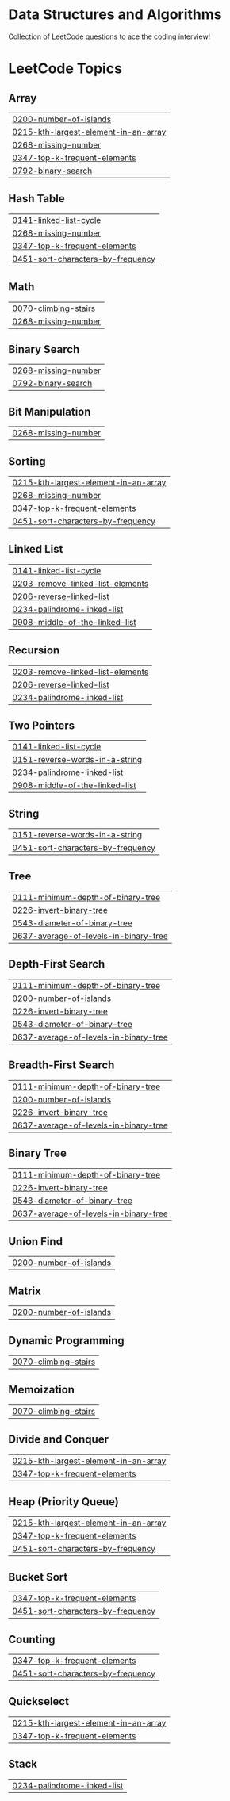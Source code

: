 # Data Structures and Algorithms
Collection of LeetCode questions to ace the coding interview!

<!---LeetCode Topics Start-->
# LeetCode Topics
## Array
|  |
| ------- |
| [0200-number-of-islands](https://github.com/Sai-Adarsh/data-structures-and-algorithms/tree/master/0200-number-of-islands) |
| [0215-kth-largest-element-in-an-array](https://github.com/Sai-Adarsh/data-structures-and-algorithms/tree/master/0215-kth-largest-element-in-an-array) |
| [0268-missing-number](https://github.com/Sai-Adarsh/data-structures-and-algorithms/tree/master/0268-missing-number) |
| [0347-top-k-frequent-elements](https://github.com/Sai-Adarsh/data-structures-and-algorithms/tree/master/0347-top-k-frequent-elements) |
| [0792-binary-search](https://github.com/Sai-Adarsh/data-structures-and-algorithms/tree/master/0792-binary-search) |
## Hash Table
|  |
| ------- |
| [0141-linked-list-cycle](https://github.com/Sai-Adarsh/data-structures-and-algorithms/tree/master/0141-linked-list-cycle) |
| [0268-missing-number](https://github.com/Sai-Adarsh/data-structures-and-algorithms/tree/master/0268-missing-number) |
| [0347-top-k-frequent-elements](https://github.com/Sai-Adarsh/data-structures-and-algorithms/tree/master/0347-top-k-frequent-elements) |
| [0451-sort-characters-by-frequency](https://github.com/Sai-Adarsh/data-structures-and-algorithms/tree/master/0451-sort-characters-by-frequency) |
## Math
|  |
| ------- |
| [0070-climbing-stairs](https://github.com/Sai-Adarsh/data-structures-and-algorithms/tree/master/0070-climbing-stairs) |
| [0268-missing-number](https://github.com/Sai-Adarsh/data-structures-and-algorithms/tree/master/0268-missing-number) |
## Binary Search
|  |
| ------- |
| [0268-missing-number](https://github.com/Sai-Adarsh/data-structures-and-algorithms/tree/master/0268-missing-number) |
| [0792-binary-search](https://github.com/Sai-Adarsh/data-structures-and-algorithms/tree/master/0792-binary-search) |
## Bit Manipulation
|  |
| ------- |
| [0268-missing-number](https://github.com/Sai-Adarsh/data-structures-and-algorithms/tree/master/0268-missing-number) |
## Sorting
|  |
| ------- |
| [0215-kth-largest-element-in-an-array](https://github.com/Sai-Adarsh/data-structures-and-algorithms/tree/master/0215-kth-largest-element-in-an-array) |
| [0268-missing-number](https://github.com/Sai-Adarsh/data-structures-and-algorithms/tree/master/0268-missing-number) |
| [0347-top-k-frequent-elements](https://github.com/Sai-Adarsh/data-structures-and-algorithms/tree/master/0347-top-k-frequent-elements) |
| [0451-sort-characters-by-frequency](https://github.com/Sai-Adarsh/data-structures-and-algorithms/tree/master/0451-sort-characters-by-frequency) |
## Linked List
|  |
| ------- |
| [0141-linked-list-cycle](https://github.com/Sai-Adarsh/data-structures-and-algorithms/tree/master/0141-linked-list-cycle) |
| [0203-remove-linked-list-elements](https://github.com/Sai-Adarsh/data-structures-and-algorithms/tree/master/0203-remove-linked-list-elements) |
| [0206-reverse-linked-list](https://github.com/Sai-Adarsh/data-structures-and-algorithms/tree/master/0206-reverse-linked-list) |
| [0234-palindrome-linked-list](https://github.com/Sai-Adarsh/data-structures-and-algorithms/tree/master/0234-palindrome-linked-list) |
| [0908-middle-of-the-linked-list](https://github.com/Sai-Adarsh/data-structures-and-algorithms/tree/master/0908-middle-of-the-linked-list) |
## Recursion
|  |
| ------- |
| [0203-remove-linked-list-elements](https://github.com/Sai-Adarsh/data-structures-and-algorithms/tree/master/0203-remove-linked-list-elements) |
| [0206-reverse-linked-list](https://github.com/Sai-Adarsh/data-structures-and-algorithms/tree/master/0206-reverse-linked-list) |
| [0234-palindrome-linked-list](https://github.com/Sai-Adarsh/data-structures-and-algorithms/tree/master/0234-palindrome-linked-list) |
## Two Pointers
|  |
| ------- |
| [0141-linked-list-cycle](https://github.com/Sai-Adarsh/data-structures-and-algorithms/tree/master/0141-linked-list-cycle) |
| [0151-reverse-words-in-a-string](https://github.com/Sai-Adarsh/data-structures-and-algorithms/tree/master/0151-reverse-words-in-a-string) |
| [0234-palindrome-linked-list](https://github.com/Sai-Adarsh/data-structures-and-algorithms/tree/master/0234-palindrome-linked-list) |
| [0908-middle-of-the-linked-list](https://github.com/Sai-Adarsh/data-structures-and-algorithms/tree/master/0908-middle-of-the-linked-list) |
## String
|  |
| ------- |
| [0151-reverse-words-in-a-string](https://github.com/Sai-Adarsh/data-structures-and-algorithms/tree/master/0151-reverse-words-in-a-string) |
| [0451-sort-characters-by-frequency](https://github.com/Sai-Adarsh/data-structures-and-algorithms/tree/master/0451-sort-characters-by-frequency) |
## Tree
|  |
| ------- |
| [0111-minimum-depth-of-binary-tree](https://github.com/Sai-Adarsh/data-structures-and-algorithms/tree/master/0111-minimum-depth-of-binary-tree) |
| [0226-invert-binary-tree](https://github.com/Sai-Adarsh/data-structures-and-algorithms/tree/master/0226-invert-binary-tree) |
| [0543-diameter-of-binary-tree](https://github.com/Sai-Adarsh/data-structures-and-algorithms/tree/master/0543-diameter-of-binary-tree) |
| [0637-average-of-levels-in-binary-tree](https://github.com/Sai-Adarsh/data-structures-and-algorithms/tree/master/0637-average-of-levels-in-binary-tree) |
## Depth-First Search
|  |
| ------- |
| [0111-minimum-depth-of-binary-tree](https://github.com/Sai-Adarsh/data-structures-and-algorithms/tree/master/0111-minimum-depth-of-binary-tree) |
| [0200-number-of-islands](https://github.com/Sai-Adarsh/data-structures-and-algorithms/tree/master/0200-number-of-islands) |
| [0226-invert-binary-tree](https://github.com/Sai-Adarsh/data-structures-and-algorithms/tree/master/0226-invert-binary-tree) |
| [0543-diameter-of-binary-tree](https://github.com/Sai-Adarsh/data-structures-and-algorithms/tree/master/0543-diameter-of-binary-tree) |
| [0637-average-of-levels-in-binary-tree](https://github.com/Sai-Adarsh/data-structures-and-algorithms/tree/master/0637-average-of-levels-in-binary-tree) |
## Breadth-First Search
|  |
| ------- |
| [0111-minimum-depth-of-binary-tree](https://github.com/Sai-Adarsh/data-structures-and-algorithms/tree/master/0111-minimum-depth-of-binary-tree) |
| [0200-number-of-islands](https://github.com/Sai-Adarsh/data-structures-and-algorithms/tree/master/0200-number-of-islands) |
| [0226-invert-binary-tree](https://github.com/Sai-Adarsh/data-structures-and-algorithms/tree/master/0226-invert-binary-tree) |
| [0637-average-of-levels-in-binary-tree](https://github.com/Sai-Adarsh/data-structures-and-algorithms/tree/master/0637-average-of-levels-in-binary-tree) |
## Binary Tree
|  |
| ------- |
| [0111-minimum-depth-of-binary-tree](https://github.com/Sai-Adarsh/data-structures-and-algorithms/tree/master/0111-minimum-depth-of-binary-tree) |
| [0226-invert-binary-tree](https://github.com/Sai-Adarsh/data-structures-and-algorithms/tree/master/0226-invert-binary-tree) |
| [0543-diameter-of-binary-tree](https://github.com/Sai-Adarsh/data-structures-and-algorithms/tree/master/0543-diameter-of-binary-tree) |
| [0637-average-of-levels-in-binary-tree](https://github.com/Sai-Adarsh/data-structures-and-algorithms/tree/master/0637-average-of-levels-in-binary-tree) |
## Union Find
|  |
| ------- |
| [0200-number-of-islands](https://github.com/Sai-Adarsh/data-structures-and-algorithms/tree/master/0200-number-of-islands) |
## Matrix
|  |
| ------- |
| [0200-number-of-islands](https://github.com/Sai-Adarsh/data-structures-and-algorithms/tree/master/0200-number-of-islands) |
## Dynamic Programming
|  |
| ------- |
| [0070-climbing-stairs](https://github.com/Sai-Adarsh/data-structures-and-algorithms/tree/master/0070-climbing-stairs) |
## Memoization
|  |
| ------- |
| [0070-climbing-stairs](https://github.com/Sai-Adarsh/data-structures-and-algorithms/tree/master/0070-climbing-stairs) |
## Divide and Conquer
|  |
| ------- |
| [0215-kth-largest-element-in-an-array](https://github.com/Sai-Adarsh/data-structures-and-algorithms/tree/master/0215-kth-largest-element-in-an-array) |
| [0347-top-k-frequent-elements](https://github.com/Sai-Adarsh/data-structures-and-algorithms/tree/master/0347-top-k-frequent-elements) |
## Heap (Priority Queue)
|  |
| ------- |
| [0215-kth-largest-element-in-an-array](https://github.com/Sai-Adarsh/data-structures-and-algorithms/tree/master/0215-kth-largest-element-in-an-array) |
| [0347-top-k-frequent-elements](https://github.com/Sai-Adarsh/data-structures-and-algorithms/tree/master/0347-top-k-frequent-elements) |
| [0451-sort-characters-by-frequency](https://github.com/Sai-Adarsh/data-structures-and-algorithms/tree/master/0451-sort-characters-by-frequency) |
## Bucket Sort
|  |
| ------- |
| [0347-top-k-frequent-elements](https://github.com/Sai-Adarsh/data-structures-and-algorithms/tree/master/0347-top-k-frequent-elements) |
| [0451-sort-characters-by-frequency](https://github.com/Sai-Adarsh/data-structures-and-algorithms/tree/master/0451-sort-characters-by-frequency) |
## Counting
|  |
| ------- |
| [0347-top-k-frequent-elements](https://github.com/Sai-Adarsh/data-structures-and-algorithms/tree/master/0347-top-k-frequent-elements) |
| [0451-sort-characters-by-frequency](https://github.com/Sai-Adarsh/data-structures-and-algorithms/tree/master/0451-sort-characters-by-frequency) |
## Quickselect
|  |
| ------- |
| [0215-kth-largest-element-in-an-array](https://github.com/Sai-Adarsh/data-structures-and-algorithms/tree/master/0215-kth-largest-element-in-an-array) |
| [0347-top-k-frequent-elements](https://github.com/Sai-Adarsh/data-structures-and-algorithms/tree/master/0347-top-k-frequent-elements) |
## Stack
|  |
| ------- |
| [0234-palindrome-linked-list](https://github.com/Sai-Adarsh/data-structures-and-algorithms/tree/master/0234-palindrome-linked-list) |
<!---LeetCode Topics End-->
